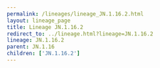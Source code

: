 ```yaml
---
permalink: /lineages/lineage_JN.1.16.2.html
layout: lineage_page
title: Lineage JN.1.16.2
redirect_to: ../lineage.html?lineage=JN.1.16.2
lineage: JN.1.16.2
parent: JN.1.16
children: ['JN.1.16.2']
---
```

